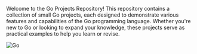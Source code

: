 Welcome to the Go Projects Repository! This repository contains a collection of small Go projects, each designed to demonstrate various features and capabilities of the Go programming language. Whether you're new to Go or looking to expand your knowledge, these projects serve as practical examples to help you learn or revise.

 ![Go](https://encrypted-tbn0.gstatic.com/images?q=tbn:ANd9GcSnMnuTcxk4_nVvT6CvlrR6abTrJmzyNBLGFg&s)